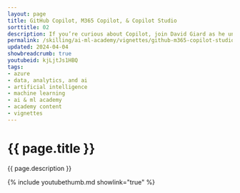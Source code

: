 ```yaml
---
layout: page
title: GitHub Copilot, M365 Copilot, & Copilot Studio
sorttitle: 02
description: If you’re curious about Copilot, join David Giard as he unveils the capabilities of GitHub Copilot, M365 Copilot, and Copilot Studio!
permalink: /skilling/ai-ml-academy/vignettes/github-m365-copilot-studio
updated: 2024-04-04
showbreadcrumb: true
youtubeid: kjLjtJs1HBQ
tags:
- azure
- data, analytics, and ai
- artificial intelligence
- machine learning
- ai & ml academy
- academy content
- vignettes
---
```


# {{ page.title }}

{{ page.description }}

{% include youtubethumb.md showlink="true" %}